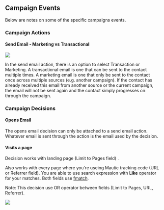 ## Campaign Events

Below are notes on some of the specific campaigns events. 

### Campaign Actions

#### Send Email - Marketing vs Transactional

![](/campaigns/media/send-email-delay.png)

In the send email action, there is an option to select Transaction or Marketing. A transactional email is one that can be sent to the contact multiple times. A marketing email is one that only be sent to the contact once across multiple sources (e.g. another campaign). If the contact has already received this email from another source or the current campaign, the email will not be sent again and the contact simply progresses on through the campaign. 

### Campaign Decisions

#### Opens Email

The opens email decision can only be attached to a send email action. Whatever email is sent through the action is the email used by the decision. 

#### Visits a page

Decision works with landing page (Limit to Pages field) .

Also works with every page where you're useing Mautic tracking code (URL or Referrer field). You are able to use search expression with **Like** operator for your matches. Both fields use [fmatch](http://php.net/manual/en/function.fnmatch.php).

Note: This decision use OR operator between fields (Limit to Pages, URL, Referrer).

![](/campaigns/media/vists-a-page.PNG)
